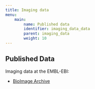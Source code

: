 ```yaml
---
title: Imaging data
menu:
    main:
        name: Published data
        identifier: imaging_data_data
        parent: imaging_data
        weight: 10
---
```


## Published Data

Imaging data at the EMBL-EBI:
* [BioImage Archive](https://www.ebi.ac.uk/bioimage-archive/)
